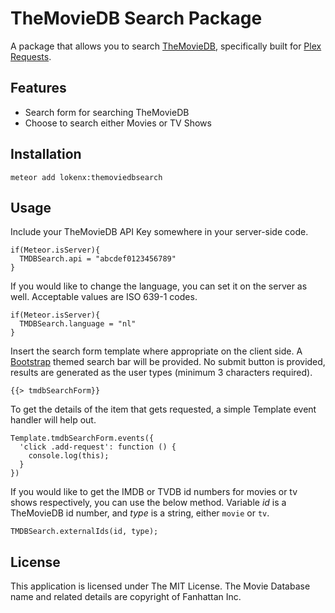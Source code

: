 # TheMovieDB Search Package

A package that allows you to search [TheMovieDB](https://www.themoviedb.org/), specifically built for [Plex Requests](https://github.com/lokenx/plexrequests-meteor/).

## Features
- Search form for searching TheMovieDB
- Choose to search either Movies or TV Shows

## Installation

`meteor add lokenx:themoviedbsearch`

## Usage

Include your TheMovieDB API Key somewhere in your server-side code.

    if(Meteor.isServer){
      TMDBSearch.api = "abcdef0123456789"
    }

If you would like to change the language, you can set it on the server as well. Acceptable values are ISO 639-1 codes.

    if(Meteor.isServer){
      TMDBSearch.language = "nl"
    }

Insert the search form template where appropriate on the client side. A [Bootstrap](http://getbootstrap.com/) themed search bar will be provided. No submit button is provided, results are generated as the user types (minimum 3 characters required).

    {{> tmdbSearchForm}}

To get the details of the item that gets requested, a simple Template event handler will help out.

    Template.tmdbSearchForm.events({
      'click .add-request': function () {
        console.log(this);
      }
    })

If you would like to get the IMDB or TVDB id numbers for movies or tv shows respectively, you can use the below method. Variable *id* is a TheMovieDB id number, and *type* is a string, either `movie` or `tv`.

    TMDBSearch.externalIds(id, type);

## License

This application is licensed under The MIT License. The Movie Database name and related details are copyright of Fanhattan Inc.
